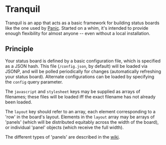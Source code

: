 Tranquil
========

Tranquil is an app that acts as a basic framework for building status
boards like the one used by
[Panic](http://www.panic.com/blog/2010/03/the-panic-status-board/). Started on
a whim, it's intended to provide enough flexibility for almost anyone -- even
without a local installation.

Principle
---------

Your status board is defined by a basic configuration file, which is specified
as a JSON hash. This file (`/config.json`, by default) will be loaded via
JSONP, and will be polled periodically for changes (automatically refreshing
your status board).  Alternate configurations can be loaded by specifying the
`config` query parameter.

The `javascript` and `stylesheet` keys may be supplied as arrays of filenames;
these files will be loaded iff the exact filename has not already been loaded.

The `layout` key should refer to an array, each element corresponding to a
'row' in the board's layout. Elements in the `layout` array may be arrays of
'panels' (which will be distributed equitably across the width of the board),
or individual 'panel' objects (which receive the full width).

The different types of 'panels' are described in the
[wiki](https://github.com/pvande/Tranquil/wiki/Types).
